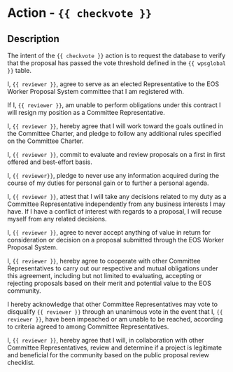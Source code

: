 # Action - `{{ checkvote }}`

## Description

The intent of the `{{ checkvote }}` action is to request the database to verify that the proposal has passed the vote threshold defined in the `{{ wpsglobal }}` table.

I, `{{ reviewer }}`, agree to serve as an elected Representative to the EOS Worker Proposal System committee that I am registered with.

If I, `{{ reviewer }}`, am unable to perform obligations under this contract I will resign my position as a Committee Representative.

I, `{{ reviewer }}`, hereby agree that I will work toward the goals outlined in the Committee Charter, and pledge to follow any additional rules specified on the Committee Charter.

I, `{{ reviewer }}`, commit to evaluate and review proposals on a first in first offered and best-effort basis.

I, `{{ reviewer}}`, pledge to never use any information acquired during the course of my duties for personal gain or to further a personal agenda.

I, `{{ reviewer }}`, attest that I will take any decisions related to my duty as a Committee Representative independently from any business interests I may have. If I have a conflict of interest with regards to a proposal, I will recuse myself from any related decisions.

I, `{{ reviewer }}`, agree to never accept anything of value in return for consideration or decision on a proposal submitted through the EOS Worker Proposal System.

I, `{{ reviewer }}`, hereby agree to cooperate with other Committee Representatives to carry out our respective and mutual obligations under this agreement, including but not limited to evaluating, accepting or rejecting proposals based on their merit and potential value to the EOS community.

I hereby acknowledge that other Committee Representatives may vote to disqualify `{{ reviewer }}` through an unanimous vote in the event that I, `{{ reviewer }}`, have been impeached or am unable to be reached, according to criteria agreed to among Committee Representatives.

I, `{{ reviewer }}`, hereby agree that I will, in collaboration with other Committee Representatives, review and determine if a project is legitimate and beneficial for the community based on the public proposal review checklist.
